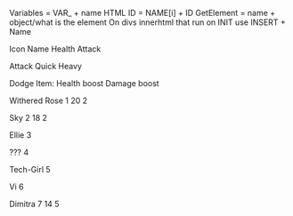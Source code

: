Variables = VAR_ + name
HTML ID = NAME[i] + ID
GetElement = name + object/what is the element
On divs innerhtml that run on INIT use INSERT + Name






Icon
Name
Health
Attack


Attack
Quick
Heavy

Dodge
Item:
    Health boost
    Damage boost


Withered Rose
1
20
2

Sky
2
18
2

Ellie
3

???
4


Tech-Girl
5

Vi
6

Dimitra
7
14
5
